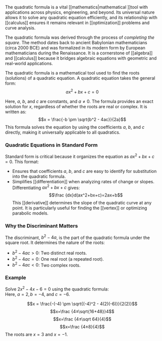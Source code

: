 The quadratic formula is a vital [[mathematics|mathematical ]]tool with applications across physics, engineering, and beyond. Its universal nature allows it to solve any quadratic equation efficiently, and its relationship with [[calculus]] ensures it remains relevant in [[optimization]] problems and curve analysis.

The quadratic formula was derived through the process of _completing the square_. The method dates back to ancient Babylonian mathematicians (circa 2000 BCE) and was formalized in its modern form by European mathematicians during the Renaissance. It is a cornerstone of [[algebra]] and [[calculus]] because it bridges algebraic equations with geometric and real-world applications.

The quadratic formula is a mathematical tool used to find the roots (solutions) of a quadratic equation. A quadratic equation takes the general form:
$$ax^2 + bx + c = 0$$

Here, $a$, $b$, and $c$ are constants, and $a \neq 0$. The formula provides an exact solution for $x$, regardless of whether the roots are real or complex. It is written as:$$x = \frac{-b \pm \sqrt{b^2 - 4ac}}{2a}$$
This formula solves the equation by using the coefficients $a$, $b$, and $c$ directly, making it universally applicable to all quadratics.

### **Quadratic Equations in Standard Form**

Standard form is critical because it organizes the equation as $ax^2 + bx + c = 0$. This format:

- Ensures that coefficients $a$, $b$, and $c$ are easy to identify for substitution into the quadratic formula.
- Simplifies [[differentiation]] when analyzing rates of change or slopes. Differentiating $ax^2 + bx + c$ gives:$$\frac {dx}d​(ax^2+bx+c)=2ax+b$$
This [[derivative]] determines the slope of the quadratic curve at any point. It is particularly useful for finding the [[vertex]] or optimizing parabolic models.
### **Why the Discriminant Matters**

The discriminant, $b^2 - 4a$, is the part of the quadratic formula under the square root. It determines the nature of the roots:

- $b^2 - 4ac > 0$: Two distinct real roots.
- $b^2 - 4ac = 0$: One real root (a repeated root).
- $b^2 - 4ac < 0$: Two complex roots.
### **Example**

Solve $2x^2 - 4x - 6 = 0$ using the quadratic formula:  
Here, $a=2, b=−4$, and $c=−6$.

$$x = \frac{-(-4) \pm \sqrt{(-4)^2 - 4(2)(-6)}}{2(2)}$$
$$x=\frac {4±\sqrt{16+48}​​}4$$
$$x=\frac {4±\sqrt 64​​}{4}$$
$$x=\frac {4±8}{4}​$$
The roots are $x=3$ and $x=−1$.
